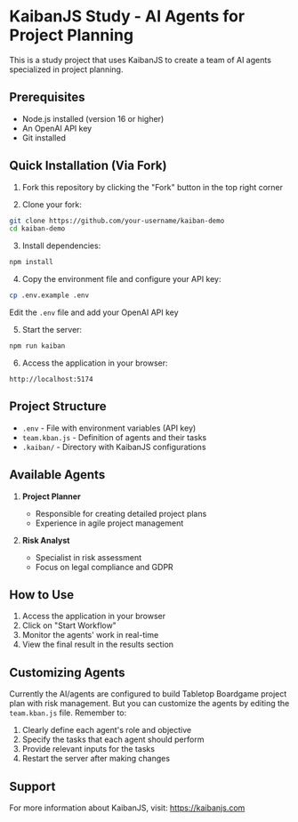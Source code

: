 # KaibanJS Study - AI Agents for Project Planning

This is a study project that uses KaibanJS to create a team of AI agents specialized in project planning.

## Prerequisites

- Node.js installed (version 16 or higher)
- An OpenAI API key
- Git installed

## Quick Installation (Via Fork)

1. Fork this repository by clicking the "Fork" button in the top right corner

2. Clone your fork:

```bash
git clone https://github.com/your-username/kaiban-demo
cd kaiban-demo
```

3. Install dependencies:

```bash
npm install
```

4. Copy the environment file and configure your API key:

```bash
cp .env.example .env
```

Edit the `.env` file and add your OpenAI API key

5. Start the server:

```bash
npm run kaiban
```

6. Access the application in your browser:

```
http://localhost:5174
```

## Project Structure

- `.env` - File with environment variables (API key)
- `team.kban.js` - Definition of agents and their tasks
- `.kaiban/` - Directory with KaibanJS configurations

## Available Agents

1. **Project Planner**

   - Responsible for creating detailed project plans
   - Experience in agile project management

2. **Risk Analyst**
   - Specialist in risk assessment
   - Focus on legal compliance and GDPR

## How to Use

1. Access the application in your browser
2. Click on "Start Workflow"
3. Monitor the agents' work in real-time
4. View the final result in the results section

## Customizing Agents

Currently the AI/agents are configured to build Tabletop Boardgame project plan with risk management. But you can customize the agents by editing the `team.kban.js` file. Remember to:

1. Clearly define each agent's role and objective
2. Specify the tasks that each agent should perform
3. Provide relevant inputs for the tasks
4. Restart the server after making changes

## Support

For more information about KaibanJS, visit:
https://kaibanjs.com

